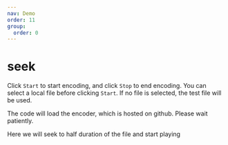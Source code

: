 ```yaml
---
nav: Demo
order: 11
group:
  order: 0
---
```


# seek

Click ```Start``` to start encoding, and click ```Stop``` to end encoding. You can select a local file before clicking ```Start```. If no file is selected, the test file will be used.

The code will load the encoder, which is hosted on github. Please wait patiently.

Here we will seek to half duration of the file and start playing

<code src="./seek.tsx"></code>